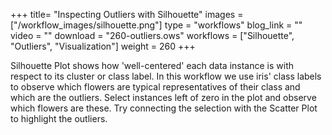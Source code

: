 +++
title= "Inspecting Outliers with Silhouette"
images =  ["/workflow_images/silhouette.png"]
type = "workflows"
blog_link =  ""
video = ""
download = "260-outliers.ows"
workflows = ["Silhouette", "Outliers", "Visualization"]
weight = 260
+++

Silhouette Plot shows how 'well-centered' each data instance is with respect to its cluster or class label. In this workflow we use iris' class labels to observe which flowers are typical representatives of their class and which are the outliers. Select instances left of zero in the plot and observe which flowers are these. Try connecting the selection with the Scatter Plot to highlight the outliers.
